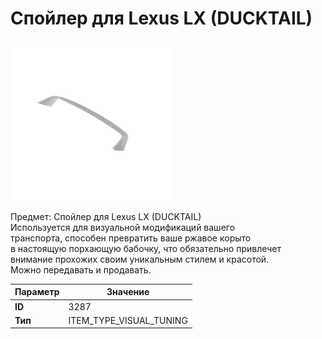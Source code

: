 # Спойлер для Lexus LX (DUCKTAIL)

![Item Image](../img/3287.webp?raw=true)

Предмет: Спойлер для Lexus LX (DUCKTAIL)<br>Используется для визуальной модификаций вашего<br>транспорта, способен превратить ваше ржавое корыто<br>в настоящую порхающую бабочку, что обязательно привлечет<br>внимание прохожих своим уникальным стилем и красотой.<br>Можно передавать и продавать.


| Параметр | Значение |
|----------|----------|
| **ID** | 3287 |
| **Тип** | ITEM_TYPE_VISUAL_TUNING |

